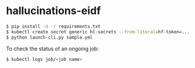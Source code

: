 # hallucinations-eidf

```bash
$ pip install -U -r requirements.txt
$ kubectl create secret generic hl-secrets --from-literal=hf-token=...
$ python launch-cli.py sample.yml
```

To check the status of an ongoing job:

```bash
$ kubectl logs job/<job name>
```
